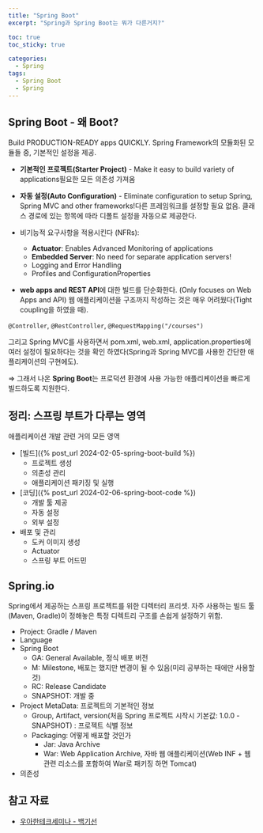 ```yaml
---
title: "Spring Boot"
excerpt: "Spring과 Spring Boot는 뭐가 다른거지?"

toc: true
toc_sticky: true

categories:
  - Spring
tags:
  - Spring Boot
  - Spring
---
```

## Spring Boot - 왜 Boot?

Build PRODUCTION-READY apps QUICKLY. Spring Framework의 모듈화된 모듈들 중, 기본적인 설정을 제공.

- **기본적인 프로젝트(Starter Project)** - Make it easy to build variety of applications필요한 모든 의존성 가져옴

- **자동 설정(Auto Configuration)** - Eliminate configuration to setup Spring, Spring MVC and other frameworks!다른 프레임워크를 설정할 필요 없음. 클래스 경로에 있는 항목에 따라 디폴트 설정을 자동으로 제공한다.

- 비기능적 요구사항을 적용시킨다 (NFRs):
    - **Actuator**: Enables Advanced Monitoring of applications
    - **Embedded Server**: No need for separate application servers!
    - Logging and Error Handling
    - Profiles and ConfigurationProperties

- **web apps and REST API**에 대한 빌드를 단순화한다. (Only focuses on Web Apps and API) 웹 애플리케이션을 구조까지 작성하는 것은 매우 어려웠다(Tight coupling을 하였을 때).

`@Controller`, `@RestController`, `@RequestMapping("/courses")`

그리고 Spring MVC를 사용하면서 pom.xml, web.xml, application.properties에 여러 설정이 필요하다는 것을 확인 하였다(Spring과 Spring MVC를 사용한 간단한 애플리케이션의 구현에도).

⇒ 그래서 나온 **Spring Boot**는 프로덕션 환경에 사용 가능한 애플리케이션을 빠르게 빌드하도록 지원한다.

## 정리: 스프링 부트가 다루는 영역
애플리케이션 개발 관련 거의 모든 영역

- [빌드]({% post_url 2024-02-05-spring-boot-build %})
  - 프로젝트 생성
  - 의존성 관리
  - 애플리케이션 패키징 및 실행
- [코딩]({% post_url 2024-02-06-spring-boot-code %})
  - 개발 툴 제공
  - 자동 설정
  - 외부 설정
- 배포 및 관리
  - 도커 이미지 생성
  - Actuator
  - 스프링 부트 어드민

## Spring.io

Spring에서 제공하는 스프링 프로젝트를 위한 디렉터리 프리셋. 자주 사용하는 빌드 툴(Maven, Gradle)이 정해놓은 특정 디렉트리 구조를 손쉽게 설정하기 위함.

- Project: Gradle / Maven
- Language
- Spring Boot
  - GA: General Available, 정식 배포 버전
  - M: Milestone, 배포는 했지만 변경이 될 수 있음(미리 공부하는 때에만 사용할 것)
  - RC: Release Candidate
  - SNAPSHOT: 개발 중
- Project MetaData: 프로젝트의 기본적인 정보
  - Group, Artifact, version(처음 Spring 프로젝트 시작시 기본값: 1.0.0 - SNAPSHOT) : 프로젝트 식별 정보
  - Packaging: 어떻게 배포할 것인가
    - Jar: Java Archive
    - War: Web Application Archive, 자바 웹 애플리케이션(Web INF + 웹 관련 리소스를 포함하여 War로 패키징 하면 Tomcat)
- 의존성

## 참고 자료

- [우아한테크세미나 - 백기선](https://www.youtube.com/watch?v=z0EaPjF3pCQ&t=162s)

